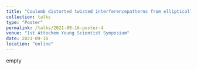 ```yaml
---
title: "Coulomb distorted twisted interferencepatterns from elliptically polarised strong field ionisation"
collection: talks
type: "Poster"
permalink: /talks/2021-09-16-poster-4
venue: "1st Attochem Young Scientist Symposium"
date: 2021-09-16
location: "online"
---
```


empty